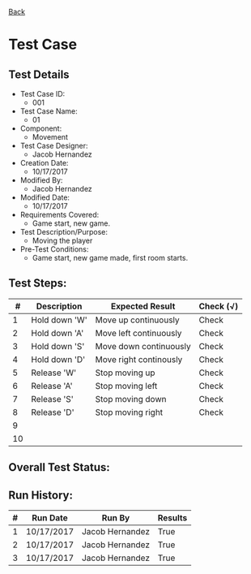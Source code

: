 [Back](TestCases.md)

# Test Case 

## Test Details

* Test Case ID:
  * 001
* Test Case Name:
  * 01
* Component: 
  * Movement
* Test Case Designer:
  * Jacob Hernandez
* Creation Date:
  * 10/17/2017
* Modified By:
  * Jacob Hernandez
* Modified Date:
  * 10/17/2017
* Requirements Covered:
  * Game start, new game.
* Test Description/Purpose:
  * Moving the player
* Pre-Test Conditions:
  * Game start, new game made, first room starts.
## Test Steps: 
| # | Description | Expected Result | Check (√) |
| --- | --- | --- | --- |
| 1 | Hold down 'W' | Move up continuously | Check |			
| 2 | Hold down 'A' | Move left continuously | Check |			
| 3 | Hold down 'S' | Move down continuously | Check |			
| 4 | Hold down 'D'| Move right continously | Check |			
| 5 | Release 'W' | Stop moving up | Check |			
| 6 | Release 'A'| Stop moving left | Check |			
| 7 | Release 'S'| Stop moving down | Check |			
| 8 | Release 'D'| Stop moving right | Check |			
| 9 | | | |			
| 10 | | | |			

## Overall Test Status:



## Run History:
| # |	Run Date |	Run By |	Results |
| --- | --- | --- | --- |
| 1 | 10/17/2017 | Jacob Hernandez | True |			
| 2 | 10/17/2017 | Jacob Hernandez | True |			
| 3 | 10/17/2017 | Jacob Hernandez | True |			

